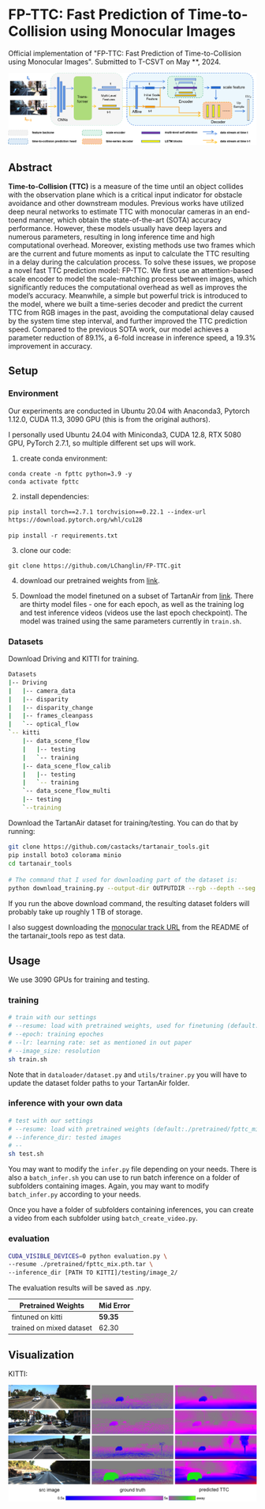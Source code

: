 # FP-TTC: Fast Prediction of Time-to-Collision using Monocular Images

Official implementation of "FP-TTC: Fast Prediction of Time-to-Collision using Monocular Images". Submitted to T-CSVT on May **, 2024.

![pipeline](./images/pipeline.png)



## Abstract

**Time-to-Collision (TTC)** is a measure of the time until an object collides with the observation plane which is a critical input indicator for obstacle avoidance and other downstream modules. Previous works have utilized deep neural networks to estimate TTC with monocular cameras in an end-toend manner, which obtain the state-of-the-art (SOTA) accuracy performance. However, these models usually have deep layers and numerous parameters, resulting in long inference time and high computational overhead. Moreover, existing methods use two frames which are the current and future moments as input to calculate the TTC resulting in a delay during the calculation process. To solve these issues, we propose a novel fast TTC prediction model: FP-TTC. We first use an attention-based scale encoder to model the scale-matching process between images, which significantly reduces the computational overhead as well as improves the model’s accuracy. Meanwhile, a simple but powerful trick is introduced to the model, where we built a time-series decoder and predict the current TTC from RGB images in the past, avoiding the computational delay caused by the system time step interval, and further improved the TTC prediction speed. Compared to the previous SOTA work, our model achieves a parameter reduction of 89.1%, a 6-fold increase in inference speed, a 19.3% improvement in accuracy.

## Setup

### Environment

Our experiments are conducted in Ubuntu 20.04 with Anaconda3, Pytorch 1.12.0, CUDA 11.3, 3090 GPU (this is from the original authors).

I personally used Ubuntu 24.04 with Miniconda3, CUDA 12.8, RTX 5080 GPU, PyTorch 2.7.1, so multiple different set ups will work.

1. create conda environment:

```shell
conda create -n fpttc python=3.9 -y
conda activate fpttc
```

2. install dependencies:

```shell
pip install torch==2.7.1 torchvision==0.22.1 --index-url https://download.pytorch.org/whl/cu128

pip install -r requirements.txt 
```

3. clone our code:

```
git clone https://github.com/LChanglin/FP-TTC.git
```

4. download our pretrained weights from [link](https://drive.google.com/drive/folders/1WL2cuKDt2YPERB8WaAScX9qbO4x4p4hI?usp=sharing).

5. Download the model finetuned on a subset of TartanAir from [link](https://drive.google.com/drive/folders/10V24WEx0MkSLGw_ntZkbZNiKUCzpX5KS?usp=sharing). There are thirty model files - one for each epoch, as well as the training log and test inference videos (videos use the last epoch checkpoint). The model was trained using the same parameters currently in `train.sh`.


### Datasets

Download Driving and KITTI for training. 

```bash
Datasets
|-- Driving
|   |-- camera_data
|   |-- disparity
|   |-- disparity_change
|   |-- frames_cleanpass
|   `-- optical_flow
`-- kitti
    |-- data_scene_flow
    |   |-- testing
    |   `-- training
    |-- data_scene_flow_calib
    |   |-- testing
    |   `-- training
    `-- data_scene_flow_multi
    |-- testing
    `--training
```

Download the TartanAir dataset for training/testing. You can do that by running:
```bash
git clone https://github.com/castacks/tartanair_tools.git
pip install boto3 colorama minio
cd tartanair_tools

# The command that I used for downloading part of the dataset is:
python download_training.py --output-dir OUTPUTDIR --rgb --depth --seg --flow --only-easy --only-left --unzip
```

If you run the above download command, the resulting dataset folders will probably take up roughly 1 TB of storage.

I also suggest downloading the [monocular track URL](https://drive.google.com/file/d/1N9BkpQuibIyIBkLxVPUuoB-eDOMFqY8D/view) from the README of the tartanair_tools repo as test data.

## Usage

We use 3090 GPUs for training and testing.

### training

```bash
# train with our settings
# --resume: load with pretrained weights, used for finetuning (default:./pretrained/fpttc_mix.pth.tar)
# --epoch: training epoches
# --lr: learning rate: set as mentioned in out paper
# --image_size: resolution
sh train.sh
```

Note that in `dataloader/dataset.py` and `utils/trainer.py` you will have to update the dataset folder paths to your TartanAir folder.


### inference with your own data

```bash
# test with our settings
# --resume: load with pretrained weights (default:./pretrained/fpttc_mix.pth.tar)
# --inference_dir: tested images
# --
sh test.sh
```

You may want to modify the `infer.py` file depending on your needs. There is also a `batch_infer.sh` you can use to run batch inference on a folder of subfolders containing images. Again, you may want to modify `batch_infer.py` according to your needs.

Once you have a folder of subfolders containing inferences, you can create a video from each subfolder using `batch_create_video.py`.

### evaluation

```bash
CUDA_VISIBLE_DEVICES=0 python evaluation.py \
--resume ./pretrained/fpttc_mix.pth.tar \
--inference_dir [PATH TO KITTI]/testing/image_2/
```

The evaluation results will be saved as .npy.

| Pretrained Weights       | Mid Error |
| ------------------------ | --------- |
| fintuned on kitti        | **59.35** |
| trained on mixed dataset | 62.30     |



## Visualization

KITTI:

![viz](./images/viz.png)